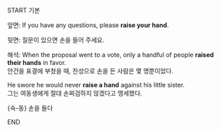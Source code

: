 START
기본

앞면:
If you have any questions, please **raise your hand**.

뒷면:
질문이 있으면 손을 들어 주세요.

해석:
When the proposal went to a vote, only a handful of people **raised their hands** in favor.  
안건을 표결에 부쳤을 때, 찬성으로 손을 든 사람은 몇 명뿐이었다.

He swore he would never **raise a hand** against his little sister.  
그는 여동생에게 절대 손찌검하지 않겠다고 맹세했다.

{숙-동} 손을 들다
<!--ID: 1744879767515-->
END